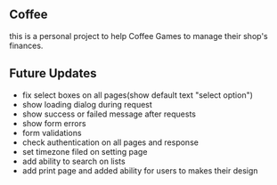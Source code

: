 ## Coffee

this is a personal project to help Coffee Games to manage their shop's finances.

## Future Updates

- fix select boxes on all pages(show default text "select option")
- show loading dialog during request
- show success or failed message after requests
- show form errors
- form validations
- check authentication on all pages and response
- set timezone filed on setting page
- add ability to search on lists
- add print page and added ability for users to makes their design
